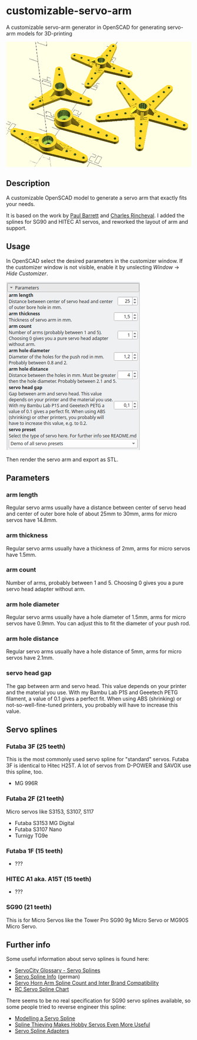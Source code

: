 # customizable-servo-arm
A customizable servo-arm generator in OpenSCAD for generating servo-arm models for 3D-printing

![Demo](img/customizable-servo-arm-demo.png)

## Description

A customizable OpenSCAD model to generate a servo arm that exactly fits your needs.

It is based on the work by [Paul Barrett](https://github.com/hugokernel/OpenSCAD_ServoArms) and [Charles Rincheval](https://www.thingiverse.com/thing:630862). I added the splines for SG90 and HITEC A1 servos, and reworked the layout of arm and support.

## Usage

In OpenSCAD select the desired parameters in the customizer window. If the customizer window is not visible, enable it by unslecting *Window* -> *Hide Customizer*.

![Customizer](img/customizer-parameters.png)

Then render the servo arm and export as STL.

## Parameters

### arm length

Regular servo arms usually have a distance between center of servo head and center of outer bore hole of about 25mm to 30mm, arms for micro servos have 14.8mm.

### arm thickness

Regular servo arms usually have a thickness of 2mm, arms for micro servos have 1.5mm.

### arm count

Number of arms, probably between 1 and 5. Choosing 0 gives you a pure servo head adapter without arm.

### arm hole diameter

Regular servo arms usually have a hole diameter of 1.5mm, arms for micro servos have 0.9mm. You can adjust this to fit the diameter of your push rod. 

### arm hole distance

Regular servo arms usually have a hole distance of 5mm, arms for micro servos have 2.1mm.

### servo head gap

The gap between arm and servo head. This value depends on your printer and the material you use. With my Bambu Lab P1S and Geeetech PETG filament, a value of 0.1 gives a perfect fit. When using ABS (shrinking) or not-so-well-fine-tuned printers, you probably will have to increase this value.

## Servo splines

### Futaba 3F (25 teeth)

This is the most commonly used servo spline for "standard" servos. Futaba 3F is identical to Hitec H25T. A lot of servos from D-POWER and SAVOX use this spline, too.

* MG 996R

### Futaba 2F (21 teeth)

Micro servos like S3153, S3107, S117

* Futaba S3153 MG Digital
* Futaba S3107 Nano
* Turnigy TG9e

### Futaba 1F (15 teeth)

* ???

### HITEC A1 aka. A15T (15 teeth)

* ???

### SG90 (21 teeth)

This is for Micro Servos like the Tower Pro SG90 9g Micro Servo or MG90S Micro Servo.

## Further info

Some useful information about servo splines is found here:

* [ServoCity Glossary - Servo Splines](https://www.servocity.com/glossary#servo-splines)
* [Servo Spline Info](https://www.hepf.at/servo-spline-information/) (german)
* [Servo Horn Arm Spline Count and Inter Brand Compatibility](https://www.rcgroups.com/forums/showpost.php?p=13441675)
* [RC Servo Spline Chart](https://www.robotdigg.com/news/168/RC-Servo-Spline-Chart)


There seems to be no real specification for SG90 servo splines available, so some people tried to reverse engineer this spline:

* [Modelling a Servo Spline](https://community.robotshop.com/blog/show/modelling-a-servo-spline)
* [Spline Thieving Makes Hobby Servos Even More Useful](https://hackaday.com/2015/02/01/spline-thieving-makes-hobby-servos-even-more-useful/)
* [Servo Spline Adapters](http://projectsbyjb.blogspot.com/2014/11/servo-spline-adapters.html)

